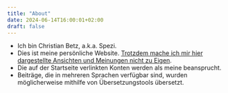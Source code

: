```yaml
---
title: "About"
date: 2024-06-14T16:00:01+02:00
draft: false
---
```


* Ich bin Christian Betz, a.k.a. Spezi.
* Dies ist meine persönliche Website. [Trotzdem mache ich mir hier dargestellte Ansichten und Meinungen nicht zu Eigen](https://de.wikipedia.org/wiki/Advocatus_Diaboli).
* Die auf der Startseite verlinkten Konten werden als meine beansprucht.
* Beiträge, die in mehreren Sprachen verfügbar sind, wurden möglicherweise mithilfe von Übersetzungstools übersetzt.
